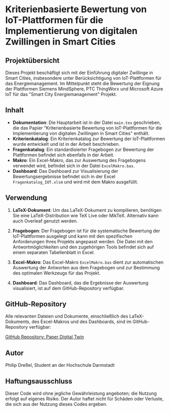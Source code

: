 # Kriterienbasierte Bewertung von IoT-Plattformen für die Implementierung von digitalen Zwillingen in Smart Cities

## Projektübersicht

Dieses Projekt beschäftigt sich mit der Einführung digitaler Zwillinge in Smart Cities, insbesondere unter Berücksichtigung von IoT-Plattformen für das Energiemanagement. Im Mittelpunkt steht die Bewertung der Eignung der Plattformen Siemens MindSphere, PTC ThingWorx und Microsoft Azure IoT für das "Smart City Energiemanagement" Projekt.

## Inhalt

- **Dokumentation**: Die Hauptarbeit ist in der Datei `main.tex` geschrieben, die das Papier "Kriterienbasierte Bewertung von IoT-Plattformen für die Implementierung von digitalen Zwillingen in Smart Cities" enthält.
- **Kriterienkatalog**: Ein Kriterienkatalog zur Bewertung der IoT-Plattformen wurde entwickelt und ist in der Arbeit beschrieben.
- **Fragenkatalog**: Ein standardisierter Fragebogen zur Bewertung der Plattformen befindet sich ebenfalls in der Arbeit.
- **Makro**: Ein Excel-Makro, das zur Auswertung des Fragebogens verwendet wird, befindet sich in der Datei `ExcelMakro.bas`.
- **Dashboard**: Das Dashboard zur Visualisierung der Bewertungsergebnisse befindet sich in der Excel `Fragenkatalog_IOT.xlsm` und wird mit dem Makro ausgefüllt.

## Verwendung

1. **LaTeX-Dokument**: Um das LaTeX-Dokument zu kompilieren, benötigen Sie eine LaTeX-Distribution wie TeX Live oder MikTeX. Alternativ kann auch Overleaf genutzt werden.

2. **Fragebogen**: Der Fragebogen ist für die systematische Bewertung der IoT-Plattformen ausgelegt und kann mit den spezifischen Anforderungen Ihres Projekts angepasst werden. Die Datei mit den Antwortmöglichkeiten und den zugehörigen Tools befindet sich auf einem separaten Tabellenblatt in Excel.

3. **Excel-Makro**: Das Excel-Makro `ExcelMakro.bas` dient zur automatischen Auswertung der Antworten aus dem Fragebogen und zur Bestimmung des optimalen Werkzeugs für das Projekt.

4. **Dashboard**: Das Dashboard, das die Ergebnisse der Auswertung visualisiert, ist auf dem GitHub-Repository verfügbar.

## GitHub-Repository

Alle relevanten Dateien und Dokumente, einschließlich des LaTeX-Dokuments, des Excel-Makros und des Dashboards, sind im GitHub-Repository verfügbar:

[GitHub Repository: Paper Digital Twin](https://github.com/PE-29012018/Paper_Digital_Twin)

## Autor

Philip Dreßel, Student an der Hochschule Darmstadt

## Haftungsausschluss

Dieser Code wird ohne jegliche Gewährleistung angeboten; die Nutzung erfolgt auf eigenes Risiko. Der Autor haftet nicht für Schäden oder Verluste, die sich aus der Nutzung dieses Codes ergeben.
